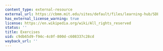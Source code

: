 ```yaml
---
content_type: external-resource
external_url: https://cbmm.mit.edu/sites/default/files/learning-hub/SDE_ProblemSet.pdf
has_external_license_warning: true
license: https://en.wikipedia.org/wiki/All_rights_reserved
status: ''
title: Exercises
uid: c9db65d9-f94c-4c0f-800d-c608337c28cd
wayback_url: ''
---
```

